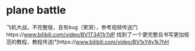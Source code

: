 # plane battle
飞机大战，不完整版，且有bug（笑哭），参考视频传送门https://www.bilibili.com/video/BV1T3411r7dP
找到了一个更完整且书写更加规范的教程，教程传送门https://www.bilibili.com/video/BV1xY4y1k7hH

